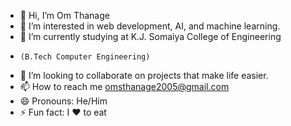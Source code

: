 - 👋 Hi, I’m Om Thanage
- 👀 I’m interested in web development, AI, and machine learning.
- 🌱 I’m currently studying at K.J. Somaiya College of Engineering
-     (B.Tech Computer Engineering)
- 💞️ I’m looking to collaborate on projects that make life easier.
- 📫 How to reach me omsthanage2005@gmail.com
- 😄 Pronouns: He/Him
- ⚡ Fun fact: I ❤️ to eat

<!---
Om-Thanage/Om-Thanage is a ✨ special ✨ repository because its `README.md` (this file) appears on your GitHub profile.
You can click the Preview link to take a look at your changes.
--->
